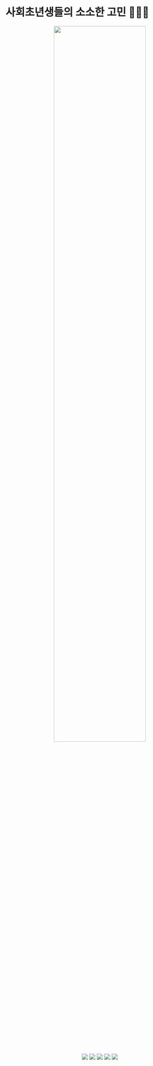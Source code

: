# 사회초년생들의 소소한 고민 🤔🧐😎

<p align='center'>
  <img width="70%" src="https://user-images.githubusercontent.com/59644518/150786531-2c2c6f64-bc0f-4d89-a5a3-017dc085ba83.png">
</p>


<p align='center'>
  <img src='https://img.shields.io/badge/Vue-v2.6.11-blue?logo=Vue.js'/>
  <img src="https://img.shields.io/badge/JavaScript-yellow?logo=javascript"/>
  <img src='https://img.shields.io/badge/VueRouter-v3.2.0-pink?logo=VueRouter'/>
  <img src='https://img.shields.io/badge/node-sass-v4.14.1-violet?logo=Sass'/>
  <img src='https://img.shields.io/badge/Vuex-v3.4.0-blue?logo=Redux'/>
<!--   <img src='https://img.shields.io/badge/ReduxToolkit-v1.6.1-764ABC?'/> -->
<!--   <img src='https://img.shields.io/badge/Node-v14.15.4-green?logo=Node.js'/>
  <img src='https://img.shields.io/badge/Axios-v0.21.1-pink?'/>
  <img src='https://img.shields.io/badge/socket.io-v4.1.3-white?logo=Socket.io'/>
  <img src='https://img.shields.io/badge/yarn-v1.22.11-yellow?logo=yarn'/>
  <img src='https://img.shields.io/badge/AWS-Amazon AWS-yellow?logo=Amazon AWS'/>
  <img src='https://img.shields.io/badge/prettier-v2.3.2-pink?logo=prettier'/>
  <img src='https://img.shields.io/badge/eslint-v7.31.0-yellow?logo=eslint'/> -->
</p>
